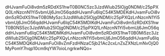 dHJvamFuOi8vdm5zRDdXS1hwT0B0NC5zc3JzdWIub25lOjg0NDM/c25pPXQ0LnNzcnN1Yi5vbmUj6JmO56qddHJvamFu6IqC54K5MDEKdHJvamFuOi8vdm5zRDdXS1hwT0B0My5zc3JzdWIub25lOjg0NDM/c25pPXQzLnNzcnN1Yi5vbmUj6JmO56qddHJvamFu6IqC54K5MDIKdHJvamFuOi8vdm5zRDdXS1hwT0B0NS5zc3JzdWIub25lOjg0NDM/c25pPXQ1LnNzcnN1Yi5vbmUj6JmO56qddHJvamFu6IqC54K5MDMKdHJvamFuOi8vdm5zRDdXS1hwT0B0Mi5zc3JzdWIub25lOjg0NDM/c25pPXQyLnNzcnN1Yi5vbmUj6JmO56qddHJvamFu6IqC54K5MDQKdHJvamFuOi8vZmFzdHNzaC5jb21Ac2cxLnZsZXNzLmNvOjQ0MyPomY7nqp10cm9qYW7oioLngrkwNQo=